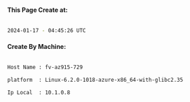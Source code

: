 
   
#### This Page Create at:

```bash

2024-01-17 - 04:45:26 UTC

```

#### Create By Machine:

```bash

Host Name : fv-az915-729

platform  : Linux-6.2.0-1018-azure-x86_64-with-glibc2.35

Ip Local  : 10.1.0.8

```

